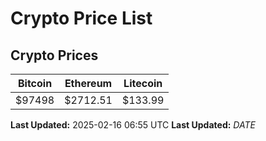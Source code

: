 # Crypto Price List

## Crypto Prices
| Bitcoin | Ethereum | Litecoin |
| ------- | -------- | -------- |
| $97498 | $2712.51 | $133.99 |
**Last Updated:** 2025-02-16 06:55 UTC
**Last Updated:** $DATE$
